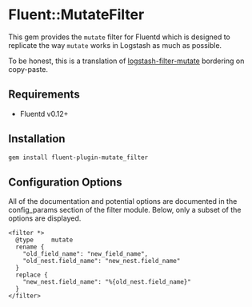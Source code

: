 # Fluent::MutateFilter

This gem provides the `mutate` filter for Fluentd which is designed to replicate the way `mutate` works in Logstash as much as possible. 

To be honest, this is a translation of [logstash-filter-mutate](https://github.com/logstash-plugins/logstash-filter-mutate) bordering on copy-paste.

## Requirements

* Fluentd v0.12+

## Installation

```bash
gem install fluent-plugin-mutate_filter
```

## Configuration Options

All of the documentation and potential options are documented in the config_params section of the filter module. Below, only a subset of the options are displayed.

```
<filter *>
  @type     mutate
  rename {
    "old_field_name": "new_field_name",
    "old_nest.field_name": "new_nest.field_name"
  }
  replace {
    "new_nest.field_name": "%{old_nest.field_name}"
  }
</filter>
```

